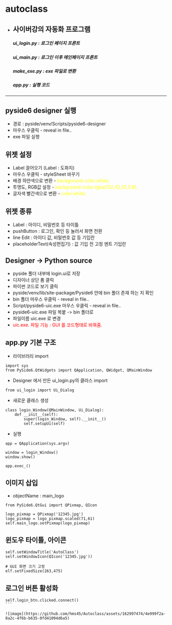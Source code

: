# autoclass
* 사이버강의 자동화 프로그램
  -------
  ##### ui_login.py : 로그인 페이지 프론트
  ##### ui_main.py : 로그인 이후 메인페이지 프론트
  ##### make_exe.py : exe 파일로 변환
  ##### app.py : 실행 코드
---------------------------------------
## pyside6 designer 실행
* 경로 : pyside/venv/Scripts/pyside6-designer
* 마우스 우클릭 - reveal in file..
* exe 파일 실행

## 위젯 설정
* Label 끌어오기 (Label : 도화지)
* 마우스 우클릭 - styleSheet 바꾸기
* 배경 하얀색으로 변환 - <span style="color:Yellow ">background-color:white;</span>
* 투명도, RGB값 설정 - <span style="color:Yellow ">background-color:rgba(132,42,52,0.8);</span>
* 글자색 빨간색으로 변환 - <span style="color:Yellow ">color:white;</span>


## 위젯 종류
* Label : 아이디, 비밀번호 등 타이틀
* pushButton : 로그인, 확인 등 눌러서 화면 전환
* line Edit : 아이디 값, 비밀번호 값 등 기입란
* placeholderText(속성편집기) : 값 기입 전 고정 멘트 기입란

## Designer -> Python source
* pyside 폴더 내부에 login.ui로 저장
* 디자이너 상단 폼 클릭
* 파이썬 코드로 보기 클릭
* pyside/venv/lib/site-package/Pyside6 안에 bin 폴더 존재 하는 지 확인 
* bin 폴더 마우스 우클릭 - reveal in file..
* Script/pyside6-uic.exe 마우스 우클릭 - reveal in file..
* pyside6-uic.exe 파일 복붙 -> bin 폴더로 
* 파일이름 uic.exe 로 변경
* <span style="color:RED">uic.exe. 파일 기능 : GUI 를 코드형태로 바꿔줌.</span>


## app.py 기본 구조
* 라이브러리 import
```
import sys
from PySide6.QtWidgets import QApplication, QWidget, QMainWindow
``````
* Designer 에서 만든 ui_login.py의 클라스 import
``````
from ui_login import Ui_Dialog
``````
* 새로운 클래스 생성
``````
class login_Window(QMainWindow, Ui_Dialog):
    def __init__(self):
        super(login_Window, self).__init__()
        self.setupUi(self)
``````
* 실행
``````
app = QApplication(sys.argv)

window = login_Window()
window.show()

app.exec_()
``````
## 이미지 삽입
* objectName : main_logo
``````
from PySide6.QtGui import QPixmap, QIcon

logo_pixmap = QPixmap('12345.jpg')
logo_pixmap = logo_pixmap.scaled(71,61)
self.main_logo.setPixmap(logo_pixmap)
``````
## 윈도우 타이틀, 아이콘
``````
self.setWindowTitle('AutoClass')
self.setWindowIcon(QIcon('12345.jpg'))

# GUI 화면 크기 고정
elf.setFixedSize(263,475)
``````
## 로그인 버튼 활성화
``````
self.login_btn.clicked.connect()
```

![image](https://github.com/hms45/Autoclass/assets/162997474/4e999f2a-8a2c-4f6b-b635-0fd41094d6a5)
